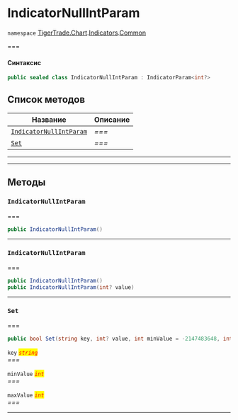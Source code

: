 # IndicatorNullIntParam

`namespace` [TigerTrade.Chart](../../../../).[Indicators](../).[Common](./)

\===

#### Синтаксис

```csharp
public sealed class IndicatorNullIntParam : IndicatorParam<int?>
```

## Список методов

| Название                                                                            | Описание |
| ----------------------------------------------------------------------------------- | -------- |
| [`IndicatorNullIntParam`](indicatornullintparam.cs.md#method-indicatornullintparam) | _===_    |
| [`Set`](indicatornullintparam.cs.md#method-set)                                     | _===_    |

***

***

## Методы

### `IndicatorNullIntParam` <a href="#method-indicatornullintparam" id="method-indicatornullintparam"></a>

\===

```csharp
public IndicatorNullIntParam()
```

***

### `IndicatorNullIntParam` <a href="#method-indicatornullintparam" id="method-indicatornullintparam"></a>

\===

```csharp
public IndicatorNullIntParam()
public IndicatorNullIntParam(int? value)
```

***

### `Set` <a href="#method-set" id="method-set"></a>

\===

```csharp
public bool Set(string key, int? value, int minValue = -2147483648, int maxValue = 2147483647)
```

`key` _<mark style="color:red;">`string`</mark>_\
_===_

`minValue` _<mark style="color:red;">`int`</mark>_\
_===_

`maxValue` _<mark style="color:red;">`int`</mark>_\
_===_

***

